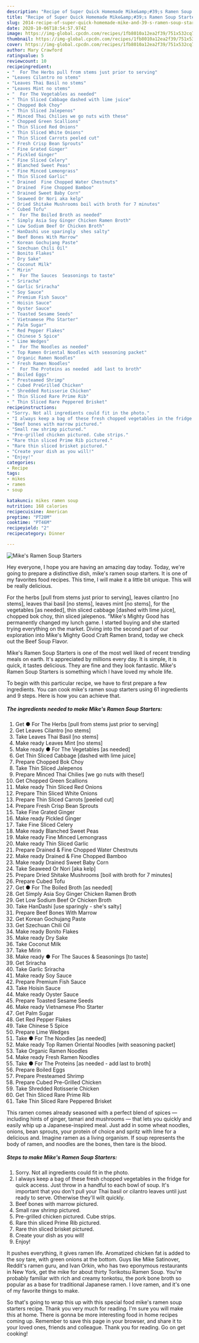 ```yaml
---
description: "Recipe of Super Quick Homemade Mike&amp;#39;s Ramen Soup Starters"
title: "Recipe of Super Quick Homemade Mike&amp;#39;s Ramen Soup Starters"
slug: 2014-recipe-of-super-quick-homemade-mike-and-39-s-ramen-soup-starters
date: 2020-10-06T18:54:57.974Z
image: https://img-global.cpcdn.com/recipes/1fb8010a12ea2f39/751x532cq70/mikes-ramen-soup-starters-recipe-main-photo.jpg
thumbnail: https://img-global.cpcdn.com/recipes/1fb8010a12ea2f39/751x532cq70/mikes-ramen-soup-starters-recipe-main-photo.jpg
cover: https://img-global.cpcdn.com/recipes/1fb8010a12ea2f39/751x532cq70/mikes-ramen-soup-starters-recipe-main-photo.jpg
author: Mary Crawford
ratingvalue: 5
reviewcount: 10
recipeingredient:
- "  For The Herbs pull from stems just prior to serving"
- "Leaves Cilantro no stems"
- "Leaves Thai Basil no stems"
- "Leaves Mint no stems"
- "  For The Vegetables as needed"
- " Thin Sliced Cabbage dashed with lime juice"
- " Chopped Bok Choy"
- " Thin Sliced Jalepenos"
- " Minced Thai Chilies we go nuts with these"
- " Chopped Green Scallions"
- " Thin Sliced Red Onions"
- " Thin Sliced White Onions"
- " Thin Sliced Carrots peeled cut"
- " Fresh Crisp Bean Sprouts"
- " Fine Grated Ginger"
- " Pickled Ginger"
- " Fine Sliced Celery"
- " Blanched Sweet Peas"
- " Fine Minced Lemongrass"
- " Thin Sliced Garlic"
- " Drained  Fine Chopped Water Chestnuts"
- " Drained  Fine Chopped Bamboo"
- " Drained Sweet Baby Corn"
- " Seaweed Or Nori aka kelp"
- " Dried Shitake Mushrooms boil with broth for 7 minutes"
- " Cubed Tofu"
- "  For The Boiled Broth as needed"
- " Simply Asia Soy Ginger Chicken Ramen Broth"
- " Low Sodium Beef Or Chicken Broth"
- " HanDashi use sparingly  shes salty"
- " Beef Bones With Marrow"
- " Korean Gochujang Paste"
- " Szechuan Chili Oil"
- " Bonito Flakes"
- " Dry Sake"
- " Coconut Milk"
- " Mirin"
- "  For The Sauces  Seasonings to taste"
- " Sriracha"
- " Garlic Sriracha"
- " Soy Sauce"
- " Premium Fish Sauce"
- " Hoisin Sauce"
- " Oyster Sauce"
- " Toasted Sesame Seeds"
- " Vietnamese Pho Starter"
- " Palm Sugar"
- " Red Pepper Flakes"
- " Chinese 5 Spice"
- " Lime Wedges"
- "  For The Noodles as needed"
- " Top Ramen Oriental Noodles with seasoning packet"
- " Organic Ramen Noodles"
- " Fresh Ramen Noodles"
- "  For The Proteins as needed  add last to broth"
- " Boiled Eggs"
- " Presteamed Shrimp"
- " Cubed PreGrilled Chicken"
- " Shredded Rotisserie Chicken"
- " Thin Sliced Rare Prime Rib"
- " Thin Sliced Rare Peppered Brisket"
recipeinstructions:
- "Sorry. Not all ingredients could fit in the photo."
- "I always keep a bag of these fresh chopped vegetables in the fridge for quick access. Just throw in a handful to each bowl of soup. It&#39;s important that you don&#39;t pull your Thai basil or cilantro leaves until just ready to serve. Otherwise they&#39;ll wilt quickly."
- "Beef bones with marrow pictured."
- "Small raw shrimp pictured."
- "Pre-grilled chicken pictured. Cube strips."
- "Rare thin sliced Prime Rib pictured."
- "Rare thin sliced brisket pictured."
- "Create your dish as you will!"
- "Enjoy!"
categories:
- Recipe
tags:
- mikes
- ramen
- soup

katakunci: mikes ramen soup 
nutrition: 168 calories
recipecuisine: American
preptime: "PT20M"
cooktime: "PT46M"
recipeyield: "2"
recipecategory: Dinner

---
```



![Mike&#39;s Ramen Soup Starters](https://img-global.cpcdn.com/recipes/1fb8010a12ea2f39/751x532cq70/mikes-ramen-soup-starters-recipe-main-photo.jpg)

Hey everyone, I hope you are having an amazing day today. Today, we're going to prepare a distinctive dish, mike&#39;s ramen soup starters. It is one of my favorites food recipes. This time, I will make it a little bit unique. This will be really delicious.

For the herbs [pull from stems just prior to serving], leaves cilantro [no stems], leaves thai basil [no stems], leaves mint [no stems], for the vegetables [as needed], thin sliced cabbage [dashed with lime juice], chopped bok choy, thin sliced jalepenos. &#34;Mike&#39;s Mighty Good has permanently changed my lunch game. I started buying and she started trying everything on the market. Diving into the second part of our exploration into Mike&#39;s Mighty Good Craft Ramen brand, today we check out the Beef Soup Flavor.

Mike&#39;s Ramen Soup Starters is one of the most well liked of recent trending meals on earth. It's appreciated by millions every day. It is simple, it is quick, it tastes delicious. They are fine and they look fantastic. Mike&#39;s Ramen Soup Starters is something which I have loved my whole life.


To begin with this particular recipe, we have to first prepare a few ingredients. You can cook mike&#39;s ramen soup starters using 61 ingredients and 9 steps. Here is how you can achieve that.

<!--inarticleads1-->

##### The ingredients needed to make Mike&#39;s Ramen Soup Starters:

1. Get  ● For The Herbs [pull from stems just prior to serving]
1. Get Leaves Cilantro [no stems]
1. Take Leaves Thai Basil [no stems]
1. Make ready Leaves Mint [no stems]
1. Make ready  ● For The Vegetables [as needed]
1. Get  Thin Sliced Cabbage [dashed with lime juice]
1. Prepare  Chopped Bok Choy
1. Take  Thin Sliced Jalepenos
1. Prepare  Minced Thai Chilies [we go nuts with these!]
1. Get  Chopped Green Scallions
1. Make ready  Thin Sliced Red Onions
1. Prepare  Thin Sliced White Onions
1. Prepare  Thin Sliced Carrots [peeled cut]
1. Prepare  Fresh Crisp Bean Sprouts
1. Take  Fine Grated Ginger
1. Make ready  Pickled Ginger
1. Take  Fine Sliced Celery
1. Make ready  Blanched Sweet Peas
1. Make ready  Fine Minced Lemongrass
1. Make ready  Thin Sliced Garlic
1. Prepare  Drained &amp; Fine Chopped Water Chestnuts
1. Make ready  Drained &amp; Fine Chopped Bamboo
1. Make ready  Drained Sweet Baby Corn
1. Take  Seaweed Or Nori [aka kelp]
1. Prepare  Dried Shitake Mushrooms [boil with broth for 7 minutes]
1. Prepare  Cubed Tofu
1. Get  ● For The Boiled Broth [as needed]
1. Get  Simply Asia Soy Ginger Chicken Ramen Broth
1. Get  Low Sodium Beef Or Chicken Broth
1. Take  HanDashi [use sparingly - she&#39;s salty]
1. Prepare  Beef Bones With Marrow
1. Get  Korean Gochujang Paste
1. Get  Szechuan Chili Oil
1. Make ready  Bonito Flakes
1. Make ready  Dry Sake
1. Take  Coconut Milk
1. Take  Mirin
1. Make ready  ● For The Sauces &amp; Seasonings [to taste]
1. Get  Sriracha
1. Take  Garlic Sriracha
1. Make ready  Soy Sauce
1. Prepare  Premium Fish Sauce
1. Take  Hoisin Sauce
1. Make ready  Oyster Sauce
1. Prepare  Toasted Sesame Seeds
1. Make ready  Vietnamese Pho Starter
1. Get  Palm Sugar
1. Get  Red Pepper Flakes
1. Take  Chinese 5 Spice
1. Prepare  Lime Wedges
1. Take  ● For The Noodles [as needed]
1. Make ready  Top Ramen Oriental Noodles [with seasoning packet]
1. Take  Organic Ramen Noodles
1. Make ready  Fresh Ramen Noodles
1. Take  ● For The Proteins [as needed - add last to broth]
1. Prepare  Boiled Eggs
1. Prepare  Presteamed Shrimp
1. Prepare  Cubed Pre-Grilled Chicken
1. Take  Shredded Rotisserie Chicken
1. Get  Thin Sliced Rare Prime Rib
1. Take  Thin Sliced Rare Peppered Brisket


This ramen comes already seasoned with a perfect blend of spices — including hints of ginger, tamari and mushrooms — that lets you quickly and easily whip up a Japanese-inspired meal. Just add in some wheat noodles, onions, bean sprouts, your protein of choice and spritz with lime for a delicious and. Imagine ramen as a living organism. If soup represents the body of ramen, and noodles are the bones, then tare is the blood. 

<!--inarticleads2-->

##### Steps to make Mike&#39;s Ramen Soup Starters:

1. Sorry. Not all ingredients could fit in the photo.
1. I always keep a bag of these fresh chopped vegetables in the fridge for quick access. Just throw in a handful to each bowl of soup. It&#39;s important that you don&#39;t pull your Thai basil or cilantro leaves until just ready to serve. Otherwise they&#39;ll wilt quickly.
1. Beef bones with marrow pictured.
1. Small raw shrimp pictured.
1. Pre-grilled chicken pictured. Cube strips.
1. Rare thin sliced Prime Rib pictured.
1. Rare thin sliced brisket pictured.
1. Create your dish as you will!
1. Enjoy!


It pushes everything, it gives ramen life. Aromatized chicken fat is added to the soy tare, with green onions at the bottom. Guys like Mike Satinover, Reddit&#39;s ramen guru, and Ivan Orkin, who has two eponymous restaurants in New York, get the mike for about thirty Torikotsu Ramen Soup. You&#39;re probably familiar with rich and creamy tonkotsu, the pork bone broth so popular as a base for traditional Japanese ramen. I love ramen, and it&#39;s one of my favorite things to make. 

So that's going to wrap this up with this special food mike&#39;s ramen soup starters recipe. Thank you very much for reading. I'm sure you will make this at home. There is gonna be more interesting food in home recipes coming up. Remember to save this page in your browser, and share it to your loved ones, friends and colleague. Thank you for reading. Go on get cooking!
